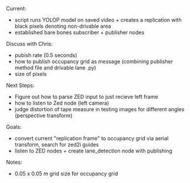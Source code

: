 Current: 
- script runs YOLOP model on saved video + creates a replication with black pixels denoting non-drivable area
- established bare bones subscriber + publisher nodes

Discuss with Chris:
- pubish rate (0.5 seconds)
- how to publish occupancy grid as message (combining publisher method file and drivable lane .py)
- size of pixels

Next Steps: 
- Figure out how to parse ZED input to just recieve left frame
- how to listen to Zed node (left camera)
- judge distortion of tape measure in testing images for different angles (perspective transform)

Goals: 
- convert current "replication frame" to occupancy grid via aerial transform, search for zed2i guides
- listen to ZED nodes + create lane_detection node with publishing

Notes:
- 0.05 x 0.05 m grid size for occupancy grid
